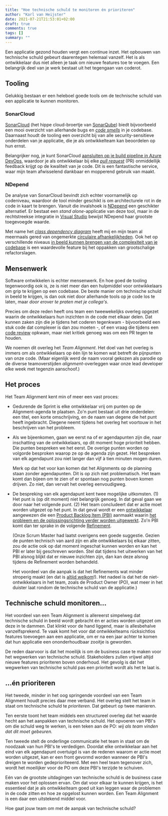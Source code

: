 ```yaml
---
title: "Hoe technische schuld te monitoren én prioriteren"
author: "Karl van Heijster"
date: 2021-07-21T21:53:01+02:00
draft: true
comments: true
tags: []
summary: ""
---
```


Een applicatie gezond houden vergt een continue inzet. Het opbouwen van technische schuld gebeurt daarentegen helemaal vanzelf. Het is als ontwikkelaar dus niet alleen je taak om nieuwe features toe te voegen. Een belangrijk deel van je werk bestaat uit het tegengaan van coderot.


## Tooling


Gelukkig bestaan er een heleboel goede tools om de technische schuld van een applicatie te kunnen monitoren.


### SonarCloud


[SonarCloud](https://sonarcloud.io/) (het hippe cloud-broertje van [SonarQube](https://www.sonarqube.org/)) biedt bijvoorbeeld een mooi overzicht van allerhande bugs en [*code smells*](https://en.wikipedia.org/wiki/Code_smell) in je codebase. Daarnaast houdt de tooling een overzicht bij van alle security-sensitieve onderdelen van je applicatie, die je als ontwikkelteam kan beoordelen op hun ernst.


Belangrijker nog, je kunt SonarCloud [aansluiten op je build pipeline in Azure DevOps](https://sonarcloud.io/azure-devops), waardoor je als ontwikkelaar bij elke [*pull request*](https://docs.github.com/en/github/collaborating-with-pull-requests/proposing-changes-to-your-work-with-pull-requests/about-pull-requests) (PR) onmiddellijk feedback krijgt op de kwaliteit van je code. Dit is een fantastische service, waar mijn team afwisselend dankbaar en mopperend gebruik van maakt.


### NDepend


De analyse van SonarCloud bevindt zich echter voornamelijk op codeniveau, waardoor de tool minder geschikt is om architecturele rot in de code in kaart te brengen. Vanuit die invalshoek is [NDepend](https://www.ndepend.com/) een geschikter alternatief. Er bestaat een *stand alone*-applicatie van deze tool, maar in de rechtstreekse integratie in [Visual Studio](https://visualstudio.microsoft.com/) bewijst NDepend haar grootste toegevoegde waarde.


Met name het [*class dependency diagram*](https://www.ndepend.com/docs/class-dependency-diagram) heeft mij en mijn team al meermaals gered van ongemerkte [circulaire afhankelijkheden](https://en.wikipedia.org/wiki/Circular_dependency). Ook het op verschillende niveaus [in beeld kunnen brengen van de complexiteit van je codebase](https://www.ndepend.com/docs/treemap-visualization-of-code-metrics) is een waardevolle feature bij het oppakken van grootschalige refactorslagen.


## Mensenwerk


Software ontwikkelen is echter mensenwerk. En hoe goed de tooling tegenwoordig ook is, ze is niet meer dan een hulpmiddel voor ontwikkelaars om grip te krijgen op een codebase. De beste manier om technische schuld in beeld te krijgen, is dan ook niet door allerhande tools op je code los te laten, maar *door erover te praten met je collega's*.


Precies om deze reden heeft ons team een tweewekelijks overleg opgezet waarin de ontwikkelaars hun inzichten in de code met elkaar delen. Dat kunnen zaken zijn die je tijdens het coderen tegenkwam - bijvoorbeeld een stuk code dat complexer is dan zou moeten -, of een vraag die tijdens een [code review](https://en.wikipedia.org/wiki/Code_review) opkwam, maar niet kritiek genoeg was om een PR tegen te houden.


We noemen dit overleg het *Team Alignment*. Het doel van het overleg is immers om als ontwikkelaars op één lijn te komen wat betreft de pijnpunten van onze code. (Maar eigenlijk werd de naam vooral gekozen als parodie op de diverse teamoverstijden *alignment*-overleggen waar onze lead developer elke week met tegenzin aanschoof.)


## Het proces


Het Team Alignment kent min of meer een vast proces:


- Gedurende de Sprint is elke ontwikkelaar vrij om punten op de Alignment-agenda te plaatsen. Zo'n punt bestaat uit drie onderdelen: een titel, een korte omschrijving, en de naam van degene die het punt heeft ingebracht. Diegene neemt tijdens het overleg het voortouw in het beschrijven van het probleem.


- Als we bijeenkomen, gaan we eerst na of er agendapunten zijn die, naar inschatting van de ontwikkelaars, op dit moment hoge prioriteit hebben. Die punten bespreken we het eerst. De overige punten worden op volgorde besproken waarop ze op de agenda zijn gezet. Het bespreken van elk agendapunt zou niet langer dan vijf à tien minuten mogen duren.


  Merk op dat het voor kan komen dat het Alignments op de planning staan zonder agendapunten. Dit is op zich niet problematisch. Het team komt dan bijeen om te zien of er spontaan nog punten boven komen drijven. Zo niet, dan vervalt het overleg eenvoudigweg. 


- De bespreking van elk agendapunt kent twee mogelijke uitkomsten. (1) Het punt is (op dit moment) niet belangrijk genoeg. In dat geval gaan we door naar het volgende punt. (2) Het team concludeert dat er actie moet worden uitgezet op het punt. In dat geval wordt er een [ontwikkelaar](/blog/21/06/schrijf-pbis-en-doe-het-goed) aangewezen die een [Product Backlog Item (PBI)](https://www.scrum.org/resources/what-is-a-product-backlog) aanmaakt waarin [het probleem en de oplossingsrichting verder worden uitgewerkt](/blog/21/06/hoe-ik-mijn-pbis-opzet/). Zo'n PBI komt dan ter sprake in de volgende [Refinement](https://www.scrum.org/resources/blog/product-backlog-refinement-explained-13).


  (Onze Scrum Master had laatst overigens een goede suggestie. Gezien de punten technisch van aard zijn en alle ontwikkelaars bij elkaar zitten, zou de actie ook op dat moment ingeschat kunnen worden en kan het PBI er later bij geschreven worden. Stel dat tijdens het uitwerken van het PBI alsnog blijkt dat er nieuwe inzichten zijn, dan kan deze alsnog tijdens de Refinement worden behandeld.

  
  Het voordeel van die aanpak is dat het Refinements wat minder stroperig maakt (en dat is [altijd welkom](/blog/21/05/het-doel-van-deze-sprint-is-niet-om-code-te-schrijven)!). Het nadeel is dat het de niet-ontwikkelaars in het team, zoals de Product Owner (PO), wat meer in het duister laat rondom de technische schuld van de applicatie.) 


## Technische schuld monitoren...


Het voordeel van een Team Alignment is allereerst simpelweg dat technische schuld in beeld wordt gebracht én er acties worden uitgezet om deze in te dammen. Dat klinkt voor de hand liggend, maar is allesbehalve vanzelfsprekend. Te vaak komt het voor dat ontwikkelteams rücksichtlos features toevoegen aan een applicatie, om er na een jaar achter te komen dat hun applicatie een ononderhoudbaar zooitje is geworden.


De reden daarvoor is dat het moeilijk is om de business case te maken voor het wegwerken van technische schuld. Stakeholders zullen vrijwel altijd nieuwe features prioriteren boven onderhoud. Het gevolg is dat het wegwerken van technische schuld pas een prioriteit wordt als het te laat is.


## ...én prioriteren


Het tweede, minder in het oog springende voordeel van een Team Alignment houdt precies daar mee verband. Het overleg stelt het team in staat om technische schuld te *prioriteren*. Dat gebeurt op twee manieren. 


Ten eerste toont het team middels een structureel overleg dat het waarde hecht aan het aanpakken van technische schuld. Het opvoeren van PBI's om die schuld weg te werken, is een teken aan de PO: *wij als team vinden dat dit moet gebeuren.* 


Ten tweede stelt de onderlinge communicatie het team in staat om de noodzaak van hun PBI's te verdedigen. Doordat elke ontwikkelaar aan het eind van elk agendapunt overtuigd is van de redenen waarom er actie moet worden uitgezet, kan er een front gevormd worden wanneer de PBI's dreigen te worden gedeprioriteeerd. Met een heel team tegenover zich, wordt het moeilijker voor de PO om deze PBI's terzijde te schuiven.


Eén van de grootste uitdagingen van technische schuld is de business case maken voor het oplossen ervan. Om dat voor elkaar te kunnen krijgen, is het essentieel dat je als ontwikkelteam goed uit kan leggen waar de problemen in de code zitten en hoe ze opgelost kunnen worden. Een Team Alignment is een daar een uitstekend middel voor.


Hoe gaat jouw team om met de aanpak van technische schuld?
